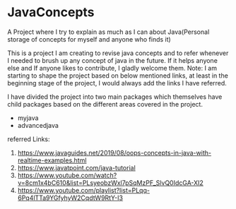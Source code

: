 # JavaConcepts
A Project where I try to explain as much as I can about Java(Personal storage of concepts for myself and anyone who finds it)

This is a project I am creating to revise java concepts and to refer whenever I needed to brush up any concept of java in the future. 
If it helps anyone else and If anyone likes to contribute, I gladly welcome them.
Note: I am starting to shape the project based on below mentioned links, at least in the beginning stage of the project, I would always add the links I have referred. 

I have divided the project into two main packages which themselves have child packages based on the different areas covered in the project.
  * myjava
  * advancedjava

referred Links:

1. https://www.javaguides.net/2019/08/oops-concepts-in-java-with-realtime-examples.html
2. https://www.javatpoint.com/java-tutorial
3. https://www.youtube.com/watch?v=8cm1x4bC610&list=PLsyeobzWxl7pSqMzPF_SlvQ0IdcGA-XI2
4. https://www.youtube.com/playlist?list=PLqq-6Pq4lTTa9YGfyhyW2CqdtW9RtY-I3
